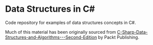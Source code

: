 # Data Structures in C#
Code repository for examples of data structures concepts in C#.

Much of this material has been originally sourced from [C-Sharp-Data-Structures-and-Algorithms---Second-Edition](https://github.com/PacktPublishing/C-Sharp-Data-Structures-and-Algorithms---Second-Edition) by Packt Publishing.